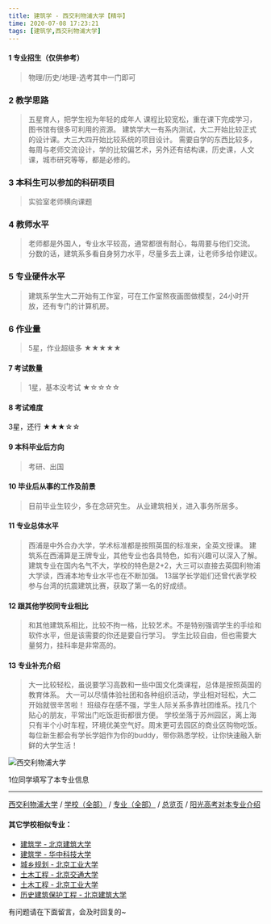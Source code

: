 ```yaml
---
title: 建筑学 - 西交利物浦大学【精华】
time: 2020-07-08 17:23:21
tags: [建筑学,西交利物浦大学]
---
```

#### 1 专业招生（仅供参考）  
> 物理/历史/地理-选考其中一门即可


### 2 教学思路
> 五星育人，把学生视为年轻的成年人
课程比较宽松，重在课下完成学习，图书馆有很多可利用的资源。
建筑学大一有系内测试，大二开始比较正式的设计课。大三大四开始比较系统的项目设计。
需要自学的东西比较多，每周与老师交流设计，学的比较偏艺术，另外还有结构课，历史课，人文课，城市研究等等，都是必修的。


### 3 本科生可以参加的科研项目
>  实验室老师横向课题


### 4 教师水平
> 老师都是外国人，专业水平较高，通常都很有耐心，每周要与他们交流。
分数的话，建筑系多看自身努力水平，尽量多去上课，让老师多给你建议。


### 5 专业硬件水平
> 建筑系学生大二开始有工作室，可在工作室熬夜画图做模型，24小时开放，还有专门的计算机房。


### 6 作业量
>5星，作业超级多
★★★★★


#### 7 考试数量
>1星，基本没考试
★☆☆☆☆


#### 8 考试难度
> 
3星，还行
★★★☆☆


#### 9 本科毕业后方向
> 考研、出国


#### 10 毕业后从事的工作及前景
> 目前毕业生较少，多在念研究生。
从业建筑相关，进入事务所居多。


#### 11 专业总体水平
> 西浦是中外合办大学，学术标准都是按照英国的标准来，全英文授课。
建筑系在西浦算是王牌专业，其他专业也各具特色，如有兴趣可以深入了解。
建筑专业在国内名气不大，学校的特色是2+2，大三可以直接去英国利物浦大学读，西浦本地专业水平也在不断加强。
13届学长学姐们还曾代表学校参与台湾的抗震建筑比赛，获取了第一名的好成绩。


#### 12 跟其他学校同专业相比
> 和其他建筑系相比，比较不拘一格，比较艺术。不是特别强调学生的手绘和软件水平，但是该需要的你还是要自行学习。
学生比较自由，但也需要大量努力，挂科率是非常高的。


#### 13 专业补充介绍
> 大一比较轻松，虽说要学习高数和一些中国文化类课程，总体是按照英国的教育体系。
大一可以尽情体验社团和各种组织活动，学业相对轻松，大二开始就很辛苦啦！
班级存在感不强，学生人际关系多靠社团维系。找几个贴心的朋友，平常出门吃饭逛街都很方便。
学校坐落于苏州园区，离上海只有半个小时车程，环境优美空气好。周末更可去园区的商业区购物吃饭。
每位新生都会有学长学姐作为你的buddy，带你熟悉学校，让你快速融入新鲜的大学生活！


![西交利物浦大学](http://upload-images.jianshu.io/upload_images/6206192-6fa0c8199e51d748.jpeg?imageMogr2/auto-orient/strip%7CimageView2/2/w/1240)

1位同学填写了本专业信息
***
[西交利物浦大学](https://univgo.github.io/2020/07/08/西交利物浦大学) / [学校（全部）](https://univgo.github.io/2020/07/09/学校汇总页) / [专业（全部）](https://univgo.github.io/2020/07/09/专业汇总页) / [总览页](https://univgo.github.io/2020/07/09/总览) / [阳光高考对本专业介绍]( http://gaokao.chsi.com.cn/sch/zyk/view.do?schId=73393502&specId=73384460)


#### 其它学校相似专业：
- [建筑学 - 北京建筑大学](https://univgo.github.io/2020/07/08/建筑学%20-%20北京建筑大学)
- [建筑学 - 华中科技大学](https://univgo.github.io/2020/07/08/建筑学%20-%20华中科技大学)
- [城乡规划 - 北京工业大学](https://univgo.github.io/2020/07/08/城乡规划%20-%20北京工业大学)
- [土木工程 - 北京交通大学](https://univgo.github.io/2020/07/08/土木工程%20-%20北京交通大学)
- [土木工程 - 北京工业大学](https://univgo.github.io/2020/07/08/土木工程%20-%20北京工业大学)
- [历史建筑保护工程 - 北京建筑大学](https://univgo.github.io/2020/07/08/历史建筑保护工程%20-%20北京建筑大学)

有问题请在下面留言，会及时回复的~